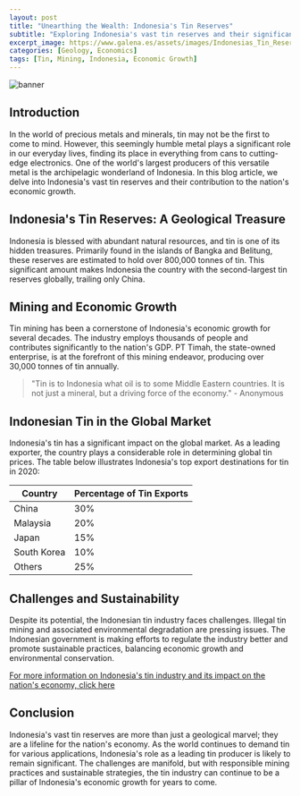 ```yaml
---
layout: post
title: "Unearthing the Wealth: Indonesia's Tin Reserves"
subtitle: "Exploring Indonesia's vast tin reserves and their significant contribution to the nation's economic growth."
excerpt_image: https://www.galena.es/assets/images/Indonesias_Tin_Reserves.png
categories: [Geology, Economics]
tags: [Tin, Mining, Indonesia, Economic Growth]
---
```


![banner](https://www.galena.es/assets/images/Indonesias_Tin_Reserves.png "Aerial view of Indonesia's tin mining operations showcasing expansive mining sites and machinery, highlighting the country's significant tin reserves and their role in economic development.")

## Introduction

In the world of precious metals and minerals, tin may not be the first to come to mind. However, this seemingly humble metal plays a significant role in our everyday lives, finding its place in everything from cans to cutting-edge electronics. One of the world's largest producers of this versatile metal is the archipelagic wonderland of Indonesia. In this blog article, we delve into Indonesia's vast tin reserves and their contribution to the nation's economic growth.

## Indonesia's Tin Reserves: A Geological Treasure

Indonesia is blessed with abundant natural resources, and tin is one of its hidden treasures. Primarily found in the islands of Bangka and Belitung, these reserves are estimated to hold over 800,000 tonnes of tin. This significant amount makes Indonesia the country with the second-largest tin reserves globally, trailing only China.

## Mining and Economic Growth

Tin mining has been a cornerstone of Indonesia's economic growth for several decades. The industry employs thousands of people and contributes significantly to the nation's GDP. PT Timah, the state-owned enterprise, is at the forefront of this mining endeavor, producing over 30,000 tonnes of tin annually.

> "Tin is to Indonesia what oil is to some Middle Eastern countries. It is not just a mineral, but a driving force of the economy." - Anonymous

## Indonesian Tin in the Global Market

Indonesia's tin has a significant impact on the global market. As a leading exporter, the country plays a considerable role in determining global tin prices. The table below illustrates Indonesia's top export destinations for tin in 2020:

| Country | Percentage of Tin Exports |
|---------|--------------------------|
| China   | 30%                      |
| Malaysia| 20%                      |
| Japan   | 15%                      |
| South Korea | 10%                  |
| Others  | 25%                      |

## Challenges and Sustainability

Despite its potential, the Indonesian tin industry faces challenges. Illegal tin mining and associated environmental degradation are pressing issues. The Indonesian government is making efforts to regulate the industry better and promote sustainable practices, balancing economic growth and environmental conservation.

[For more information on Indonesia's tin industry and its impact on the nation's economy, click here](https://www.bloomberg.com/news/articles/2019-08-25/the-tin-that-tainted-tokyo)

## Conclusion

Indonesia's vast tin reserves are more than just a geological marvel; they are a lifeline for the nation's economy. As the world continues to demand tin for various applications, Indonesia's role as a leading tin producer is likely to remain significant. The challenges are manifold, but with responsible mining practices and sustainable strategies, the tin industry can continue to be a pillar of Indonesia's economic growth for years to come.